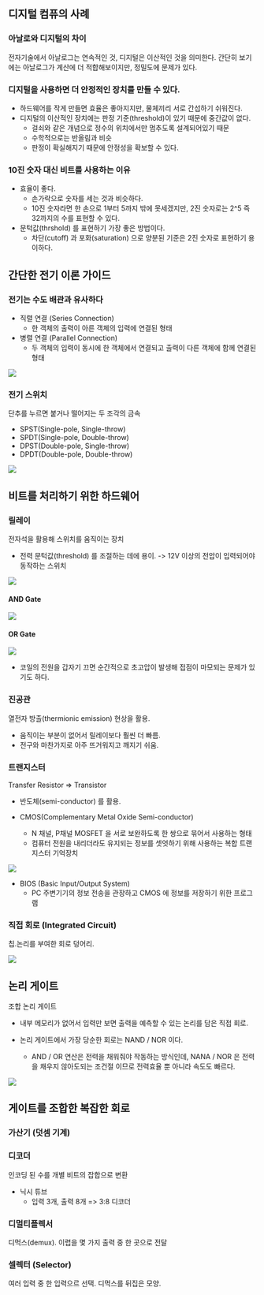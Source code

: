 ## 디지털 컴퓨의 사례
### 아날로와 디지털의 차이
전자기술에서 아날로그는 연속적인 것, 디지털은 이산적인 것을 의미한다.
간단히 보기에는 아날로그가 계산에 더 적합해보이지만, 정밀도에 문제가 있다.

### 디지털을 사용하면 더 안정적인 장치를 만들 수 있다.
- 하드웨어를 작게 만들면 효율은 좋아지지만, 물체끼리 서로 간섭하기 쉬워진다.
- 디지털의 이산적인 장치에는 판정 기준(threshold)이 있기 때문에 중간값이 없다.
	- 걸쇠와 같은 개념으로 정수의 위치에서만 멈추도록 설계되어있기 때문
	- 수학적으로는 반올림과 비슷
	- 판정이 확실해지기 때문에 안정성을 확보할 수 있다.

### 10진 숫자 대신 비트를 사용하는 이유
- 효율이 좋다. 
	- 손가락으로 숫자를 세는 것과 비슷하다.
	- 10진 숫자라면 한 손으로 1부터 5까지 밖에 못세겠지만, 2진 숫자로는 2^5 즉 32까지의 수를 표현할 수 있다.
- 문턱값(thrshold) 를 표현하기 가장 좋은 방법이다.
	- 차단(cutoff) 과 포화(saturation) 으로 양분된 기준은 2진 숫자로 표현하기 용이하다.



## 간단한 전기 이론 가이드
### 전기는 수도 배관과 유사하다
- 직렬 연결 (Series Connection)
	- 한 객체의 출력이 아른 객체의 입력에 연결된 형태
- 병렬 연결 (Parallel Connection)
	- 두 객체의 입력이 동시에 한 객체에서 연결되고 출력이 다른 객체에 함께 연결된 형태

<img src='https://www.electronicshub.org/wp-content/uploads/2022/02/Comparison-of-Series-and-Parallel-Circuits.png'>


### 전기 스위치
단추를 누르면 붙거나 떨어지는 두 조각의 금속
- SPST(Single-pole, Single-throw)
- SPDT(Single-pole, Double-throw)
- DPST(Double-pole, Single-throw)
- DPDT(Double-pole, Double-throw)

<img src='https://mblogthumb-phinf.pstatic.net/MjAyMDA1MDNfMjY4/MDAxNTg4NDk5Mzg0NTI0.Mw43yoVU1wQRwLnSNt_IdMM0vvpqCqJbYufk8qoqZvUg.XxVSTAw6DCM9gDqIU2DgMiFDFL84roIktQkT1-5705cg.PNG.lagrange0115/%EA%B7%B8%EB%A6%BC5.png?type=w800'>


## 비트를 처리하기 위한 하드웨어
### 릴레이
전자석을 활용해 스위치를 움직이는 장치
- 전력 문턱값(threshold) 를 조절하는 데에 용이.
	-> 12V 이상의 전압이 입력되어야 동작하는 스위치
<img src='https://www.electronics-notes.com/images/circuit-symbol-relay-02.svg'>

#### AND Gate 
<img src='http://www.andrewkingsolver.com/wp-content/uploads/2015/01/relay-AND-gate.jpg'>


#### OR Gate
<img src='http://www.andrewkingsolver.com/wp-content/uploads/2015/01/relay-OR-gate.jpg'>

- 코일의 전원을 갑자기 끄면 순간적으로 초고압이 발생해 접점이 마모되는 문제가 있기도 하다.


### 진공관
열전자 방출(thermionic emission) 현상을 활용.
- 움직이는 부분이 없어서 릴레이보다 훨씬 더 빠름.
- 전구와 마찬가지로 아주 뜨거워지고 깨지기 쉬움.


### 트랜지스터
Transfer Resistor => Transistor
- 반도체(semi-conductor) 를 활용.


- CMOS(Complementary Metal Oxide Semi-conductor)
	- N 채널, P채널 MOSFET 을 서로 보완하도록 한 쌍으로 묶어서 사용하는 형태
	- 컴퓨터 전원을 내리더라도 유지되는 정보를 셋엇하기 위해 사용하는 복합 트랜지스터 기억장치
<img src='https://store.hp.com/app/assets/images/uploads/prod/what-is-cmos-battery-how-to-remove-and-replace-hero1561046566253940.jpg'>

- BIOS (Basic Input/Output System)
	- PC 주변기기의 정보 전송을 관장하고 CMOS 에 정보를 저장하기 위한 프로그램

### 직접 회로 (Integrated Circuit)
칩.논리를 부여한 회로 덩어리.

<img src='https://kr.element14.com/productimages/standard/en_GB/42268248.jpg'>


## 논리 게이트
조합 논리 게이트
- 내부 메모리가 없어서 입력만 보면 출력을 예측할 수 있는 논리를 담은 직접 회로.

- 논리 게이트에서 가장 당순한 회로는 NAND / NOR 이다.
	- AND / OR 연산은 전력을 채워줘야 작동하는 방식인데, NANA / NOR 은 전력을 채우지 않아도되는 조건절 이므로 전력효율 뿐 아니라 속도도 빠르다.

<img src='https://www.microcontrollertips.com/wp-content/uploads/2022/05/What-are-basic-logic-gates-figure-1.jpg'>


## 게이트를 조합한 복잡한 회로
### 가산기 (덧셈 기계)

### 디코더
인코딩 된 수를 개별 비트의 잡합으로 변환
- 닉시 튜브
	- 입력 3개, 출력 8개 => 3:8 디코더

### 디멀티플렉서
디먹스(demux). 이렵을 몇 가지 출력 중 한 곳으로 전달

### 셀렉터 (Selector)
여러 입력 중 한 입력으르 선택. 디먹스를 뒤집은 모양.